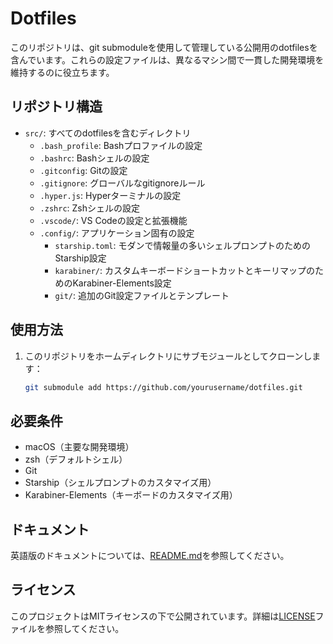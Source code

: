 # Dotfiles

このリポジトリは、git submoduleを使用して管理している公開用のdotfilesを含んでいます。これらの設定ファイルは、異なるマシン間で一貫した開発環境を維持するのに役立ちます。

## リポジトリ構造

- `src/`: すべてのdotfilesを含むディレクトリ
  - `.bash_profile`: Bashプロファイルの設定
  - `.bashrc`: Bashシェルの設定
  - `.gitconfig`: Gitの設定
  - `.gitignore`: グローバルなgitignoreルール
  - `.hyper.js`: Hyperターミナルの設定
  - `.zshrc`: Zshシェルの設定
  - `.vscode/`: VS Codeの設定と拡張機能
  - `.config/`: アプリケーション固有の設定
    - `starship.toml`: モダンで情報量の多いシェルプロンプトのためのStarship設定
    - `karabiner/`: カスタムキーボードショートカットとキーリマップのためのKarabiner-Elements設定
    - `git/`: 追加のGit設定ファイルとテンプレート

## 使用方法

1. このリポジトリをホームディレクトリにサブモジュールとしてクローンします：

   ```bash
   git submodule add https://github.com/yourusername/dotfiles.git
   ```

## 必要条件

- macOS（主要な開発環境）
- zsh（デフォルトシェル）
- Git
- Starship（シェルプロンプトのカスタマイズ用）
- Karabiner-Elements（キーボードのカスタマイズ用）

## ドキュメント

英語版のドキュメントについては、[README.md](../README.md)を参照してください。

## ライセンス

このプロジェクトはMITライセンスの下で公開されています。詳細は[LICENSE](../LICENSE)ファイルを参照してください。
